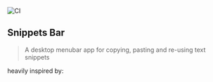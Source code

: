 ![CI](https://github.com/AlbaOngaro/snippets-bar/workflows/CI/badge.svg?branch=master)

## Snippets Bar

> A desktop menubar app for copying, pasting and re-using text snippets

heavily inspired by:

[teesloane snippet-bar]: https://github.com/teesloane/snippet-bar#snippet-bar	"teesloane snippet-bar"
